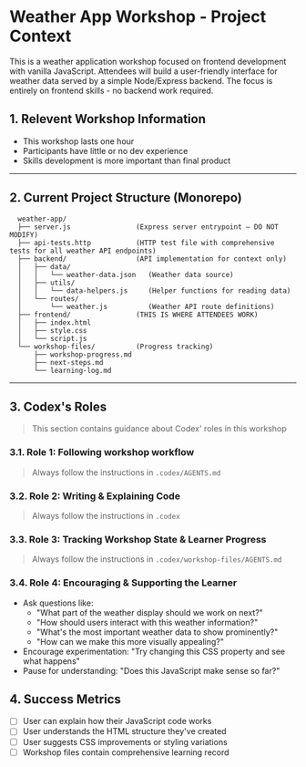# Weather App Workshop - Project Context

This is a weather application workshop focused on frontend development with vanilla JavaScript. Attendees will build a user-friendly interface for weather data served by a simple Node/Express backend. The focus is entirely on frontend skills - no backend work required.

## 1. Relevent Workshop Information

- This workshop lasts one hour
- Participants have little or no dev experience
- Skills development is more important than final product

---

## 2. Current Project Structure (Monorepo)

```src
  weather-app/
  ├── server.js                (Express server entrypoint — DO NOT MODIFY)
  ├── api-tests.http           (HTTP test file with comprehensive tests for all weather API endpoints)
  ├── backend/                 (API implementation for context only)
  │   ├── data/
  │   │   └── weather-data.json   (Weather data source)
  │   ├── utils/
  │   │   └── data-helpers.js     (Helper functions for reading data)
  │   └── routes/
  │       └── weather.js          (Weather API route definitions)
  ├── frontend/                (THIS IS WHERE ATTENDEES WORK)
  │   ├── index.html
  │   ├── style.css
  │   └── script.js
  └── workshop-files/          (Progress tracking)
      ├── workshop-progress.md
      ├── next-steps.md
      └── learning-log.md
```

---

## 3. Codex's Roles
> This section contains guidance about Codex' roles in this workshop

### 3.1. Role 1: Following workshop workflow
> Always follow the instructions in `.codex/AGENTS.md`

### 3.2. Role 2: Writing & Explaining Code
> Always follow the instructions in `.codex`

### 3.3. Role 3: Tracking Workshop State & Learner Progress
> Always follow the instructions in `.codex/workshop-files/AGENTS.md`

### 3.4. Role 4: Encouraging & Supporting the Learner

- Ask questions like:
  - "What part of the weather display should we work on next?"
  - "How should users interact with this weather information?"
  - "What's the most important weather data to show prominently?"
  - "How can we make this more visually appealing?"
- Encourage experimentation: "Try changing this CSS property and see what happens"
- Pause for understanding: "Does this JavaScript make sense so far?"

## 4. Success Metrics

- [ ] User can explain how their JavaScript code works
- [ ] User understands the HTML structure they've created
- [ ] User suggests CSS improvements or styling variations
- [ ] Workshop files contain comprehensive learning record
